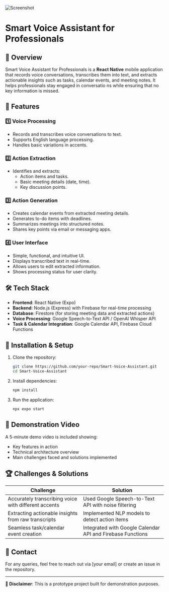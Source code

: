 ![Screenshot](https://github.com/user-attachments/assets/bfd16676-54a7-4c91-b8ea-f0c8b8b23b47)

# Smart Voice Assistant for Professionals

## 📌 Overview
Smart Voice Assistant for Professionals is a **React Native** mobile application that records voice conversations, transcribes them into text, and extracts actionable insights such as tasks, calendar events, and meeting notes. It helps professionals stay engaged in conversatio
ns while ensuring that no key information is missed.

## 🚀 Features
### 1️⃣ Voice Processing
- Records and transcribes voice conversations to text.
- Supports English language processing.
- Handles basic variations in accents.

### 2️⃣ Action Extraction
- Identifies and extracts:
  - Action items and tasks.
  - Basic meeting details (date, time).
  - Key discussion points.

### 3️⃣ Action Generation
- Creates calendar events from extracted meeting details.
- Generates to-do items with deadlines.
- Summarizes meetings into structured notes.
- Shares key points via email or messaging apps.

### 4️⃣ User Interface
- Simple, functional, and intuitive UI.
- Displays transcribed text in real-time.
- Allows users to edit extracted information.
- Shows processing status for user clarity.

## 🛠️ Tech Stack
- **Frontend**: React Native (Expo)
- **Backend**: Node.js (Express) with Firebase for real-time processing
- **Database**: Firestore (for storing meeting data and extracted actions)
- **Voice Processing**: Google Speech-to-Text API / OpenAI Whisper API
- **Task & Calendar Integration**: Google Calendar API, Firebase Cloud Functions

## 📜 Installation & Setup
1. Clone the repository:
   ```sh
   git clone https://github.com/your-repo/Smart-Voice-Assistant.git
   cd Smart-Voice-Assistant
   ```
2. Install dependencies:
   ```sh
   npm install
   ```
3. Run the application:
   ```sh
   npx expo start
   ```

## 🎥 Demonstration Video
A 5-minute demo video is included showing:
- Key features in action
- Technical architecture overview
- Main challenges faced and solutions implemented

## 🏆 Challenges & Solutions
| Challenge | Solution |
|-----------|----------|
| Accurately transcribing voice with different accents | Used Google Speech-to-Text API with noise filtering |
| Extracting actionable insights from raw transcripts | Implemented NLP models to detect action items |
| Seamless task/calendar event creation | Integrated with Google Calendar API and Firebase Functions |

## 📧 Contact
For any queries, feel free to reach out via [your email] or create an issue in the repository.

---

**📌 Disclaimer**: This is a prototype project built for demonstration purposes.

